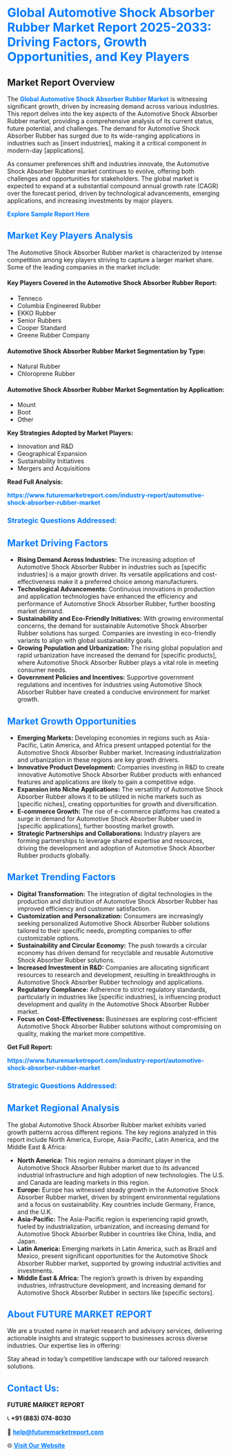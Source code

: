 <h1 style="color: #007BFF;">Global Automotive Shock Absorber Rubber Market Report 2025-2033: Driving Factors, Growth Opportunities, and Key Players</h1>

<section id="overview">
<h2>Market Report Overview</h2>
<p>The <a href="https://www.futuremarketreport.com/industry-report/automotive-shock-absorber-rubber-market" style="color: #007BFF; text-decoration: none;"><strong>Global Automotive Shock Absorber Rubber Market</strong></a> is witnessing significant growth, driven by increasing demand across various industries. This report delves into the key aspects of the Automotive Shock Absorber Rubber market, providing a comprehensive analysis of its current status, future potential, and challenges. The demand for Automotive Shock Absorber Rubber has surged due to its wide-ranging applications in industries such as [insert industries], making it a critical component in modern-day [applications].</p>
<p>As consumer preferences shift and industries innovate, the Automotive Shock Absorber Rubber market continues to evolve, offering both challenges and opportunities for stakeholders. The global market is expected to expand at a substantial compound annual growth rate (CAGR) over the forecast period, driven by technological advancements, emerging applications, and increasing investments by major players.</p>
</section>

<section id="overview">
<p><a href="https://www.futuremarketreport.com/request-sample/reportId=93189" style="color: #007BFF; text-decoration: none;"><strong>Explore Sample Report Here</strong></a></p>
</section>

<section id="key-players">
<h2 style="color: #007BFF;">Market Key Players Analysis</h2>
<p>The Automotive Shock Absorber Rubber market is characterized by intense competition among key players striving to capture a larger market share. Some of the leading companies in the market include:</p>
<h4>Key Players Covered in the Automotive Shock Absorber Rubber Report:</h4>
<ul><li>Tenneco</li><li>Columbia Engineered Rubber</li><li>EKKO Rubber</li><li>Senior Rubbers</li><li>Cooper Standard</li><li>Greene Rubber Company</li></ul>
<h4>Automotive Shock Absorber Rubber Market Segmentation by Type:</h4>
<ul><li>Natural Rubber</li><li>Chloroprene Rubber</li></ul>

<h4>Automotive Shock Absorber Rubber Market Segmentation by Application:</h4>
<ul><li>Mount</li><li>Boot</li><li>Other</li></ul>
<p><strong>Key Strategies Adopted by Market Players:</strong></p>
<ul>
<li>Innovation and R&D</li>
<li>Geographical Expansion</li>
<li>Sustainability Initiatives</li>
<li>Mergers and Acquisitions</li>
</ul>
</section>

<section>
<p><strong>Read Full Analysis: </strong></p><a href="https://www.futuremarketreport.com/industry-report/automotive-shock-absorber-rubber-market" style="color: #007BFF; text-decoration: none;"><strong>https://www.futuremarketreport.com/industry-report/automotive-shock-absorber-rubber-market</strong></a>
<h3 style="color: #007BFF;">Strategic Questions Addressed:</h3>
</section>

<section id="driving-factors">
<h2 style="color: #007BFF;">Market Driving Factors</h2>
<ul>
<li><strong>Rising Demand Across Industries:</strong> The increasing adoption of Automotive Shock Absorber Rubber in industries such as [specific industries] is a major growth driver. Its versatile applications and cost-effectiveness make it a preferred choice among manufacturers.</li>
<li><strong>Technological Advancements:</strong> Continuous innovations in production and application technologies have enhanced the efficiency and performance of Automotive Shock Absorber Rubber, further boosting market demand.</li>
<li><strong>Sustainability and Eco-Friendly Initiatives:</strong> With growing environmental concerns, the demand for sustainable Automotive Shock Absorber Rubber solutions has surged. Companies are investing in eco-friendly variants to align with global sustainability goals.</li>
<li><strong>Growing Population and Urbanization:</strong> The rising global population and rapid urbanization have increased the demand for [specific products], where Automotive Shock Absorber Rubber plays a vital role in meeting consumer needs.</li>
<li><strong>Government Policies and Incentives:</strong> Supportive government regulations and incentives for industries using Automotive Shock Absorber Rubber have created a conducive environment for market growth.</li>
</ul>
</section>

<section id="growth-opportunities">
<h2 style="color: #007BFF;">Market Growth Opportunities</h2>
<ul>
<li><strong>Emerging Markets:</strong> Developing economies in regions such as Asia-Pacific, Latin America, and Africa present untapped potential for the Automotive Shock Absorber Rubber market. Increasing industrialization and urbanization in these regions are key growth drivers.</li>
<li><strong>Innovative Product Development:</strong> Companies investing in R&D to create innovative Automotive Shock Absorber Rubber products with enhanced features and applications are likely to gain a competitive edge.</li>
<li><strong>Expansion into Niche Applications:</strong> The versatility of Automotive Shock Absorber Rubber allows it to be utilized in niche markets such as [specific niches], creating opportunities for growth and diversification.</li>
<li><strong>E-commerce Growth:</strong> The rise of e-commerce platforms has created a surge in demand for Automotive Shock Absorber Rubber used in [specific applications], further boosting market growth.</li>
<li><strong>Strategic Partnerships and Collaborations:</strong> Industry players are forming partnerships to leverage shared expertise and resources, driving the development and adoption of Automotive Shock Absorber Rubber products globally.</li>
</ul>
</section>

<section id="trending-factors">
<h2 style="color: #007BFF;">Market Trending Factors</h2>
<ul>
<li><strong>Digital Transformation:</strong> The integration of digital technologies in the production and distribution of Automotive Shock Absorber Rubber has improved efficiency and customer satisfaction.</li>
<li><strong>Customization and Personalization:</strong> Consumers are increasingly seeking personalized Automotive Shock Absorber Rubber solutions tailored to their specific needs, prompting companies to offer customizable options.</li>
<li><strong>Sustainability and Circular Economy:</strong> The push towards a circular economy has driven demand for recyclable and reusable Automotive Shock Absorber Rubber solutions.</li>
<li><strong>Increased Investment in R&D:</strong> Companies are allocating significant resources to research and development, resulting in breakthroughs in Automotive Shock Absorber Rubber technology and applications.</li>
<li><strong>Regulatory Compliance:</strong> Adherence to strict regulatory standards, particularly in industries like [specific industries], is influencing product development and quality in the Automotive Shock Absorber Rubber market.</li>
<li><strong>Focus on Cost-Effectiveness:</strong> Businesses are exploring cost-efficient Automotive Shock Absorber Rubber solutions without compromising on quality, making the market more competitive.</li>
</ul>
</section>

<section>
<p><strong>Get Full Report: </strong></p><a href="https://www.futuremarketreport.com/industry-report/automotive-shock-absorber-rubber-market" style="color: #007BFF; text-decoration: none;"><strong>https://www.futuremarketreport.com/industry-report/automotive-shock-absorber-rubber-market</strong></a>
<h3 style="color: #007BFF;">Strategic Questions Addressed:</h3>
</section>


<section id="regional-analysis">
<h2 style="color: #007BFF;">Market Regional Analysis</h2>
<p>The global Automotive Shock Absorber Rubber market exhibits varied growth patterns across different regions. The key regions analyzed in this report include North America, Europe, Asia-Pacific, Latin America, and the Middle East & Africa:</p>
<ul>
<li><strong>North America:</strong> This region remains a dominant player in the Automotive Shock Absorber Rubber market due to its advanced industrial infrastructure and high adoption of new technologies. The U.S. and Canada are leading markets in this region.</li>
<li><strong>Europe:</strong> Europe has witnessed steady growth in the Automotive Shock Absorber Rubber market, driven by stringent environmental regulations and a focus on sustainability. Key countries include Germany, France, and the U.K.</li>
<li><strong>Asia-Pacific:</strong> The Asia-Pacific region is experiencing rapid growth, fueled by industrialization, urbanization, and increasing demand for Automotive Shock Absorber Rubber in countries like China, India, and Japan.</li>
<li><strong>Latin America:</strong> Emerging markets in Latin America, such as Brazil and Mexico, present significant opportunities for the Automotive Shock Absorber Rubber market, supported by growing industrial activities and investments.</li>
<li><strong>Middle East & Africa:</strong> The region’s growth is driven by expanding industries, infrastructure development, and increasing demand for Automotive Shock Absorber Rubber in sectors like [specific sectors].</li>
</ul>
</section>

<footer>
<h2 style="color: #007BFF;">About FUTURE MARKET REPORT</h2>
<p>We are a trusted name in market research and advisory services, delivering actionable insights and strategic support to businesses across diverse industries. Our expertise lies in offering:</p>

<p>Stay ahead in today’s competitive landscape with our tailored research solutions.</p>

<h2 style="color: #007BFF;">Contact Us:</h2>
<p><strong>FUTURE MARKET REPORT</strong></p>
<p>📞 <strong>+91 (883) 074-8030</strong></p>
<p>📧 <strong><a href="mailto:help@futuremarketreport.com" style="color: #007BFF;">help@futuremarketreport.com</a></strong></p>
<p>🌐 <strong><a href="https://www.futuremarketreport.com/" style="color: #007BFF;">Visit Our Website</a></strong></p>
</footer>